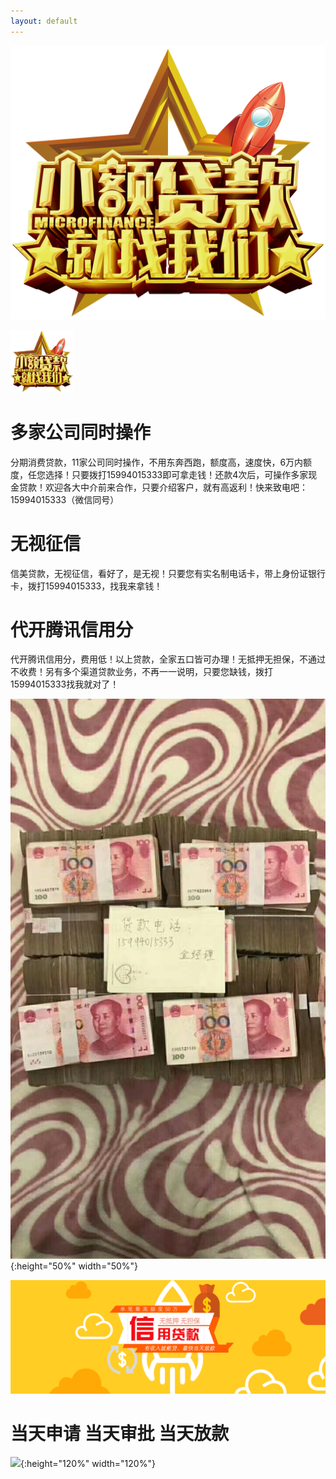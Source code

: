 ```yaml
---
layout: default
---
```



![](https://github.com/Yifan-Luo/xinmei/blob/master/tou.png)

<img src="https://github.com/Yifan-Luo/xinmei/blob/master/tou.png" width="100" height="100" />

# [](#header-1)多家公司同时操作

分期消费贷款，11家公司同时操作，不用东奔西跑，额度高，速度快，6万内额度，任您选择！只要拨打15994015333即可拿走钱！还款4次后，可操作多家现金贷款！欢迎各大中介前来合作，只要介绍客户，就有高返利！快来致电吧：15994015333（微信同号）


# [](#header-1)无视征信

信美贷款，无视征信，看好了，是无视！只要您有实名制电话卡，带上身份证银行卡，拨打15994015333，找我来拿钱！

# [](#header-1)代开腾讯信用分

代开腾讯信用分，费用低！以上贷款，全家五口皆可办理！无抵押无担保，不通过不收费！另有多个渠道贷款业务，不再一一说明，只要您缺钱，拨打15994015333找我就对了！

![](https://github.com/Yifan-Luo/xinmei/raw/master/743245639.jpg){:height="50%" width="50%"}

![](https://github.com/Yifan-Luo/xinmei/blob/master/banner3_m.png)

# [](#header-2)当天申请    当天审批    当天放款
![](http://www.pzjyyd.com/uploads/allimg/170904/1-1FZ4142043M2.jpg){:height="120%" width="120%"}
